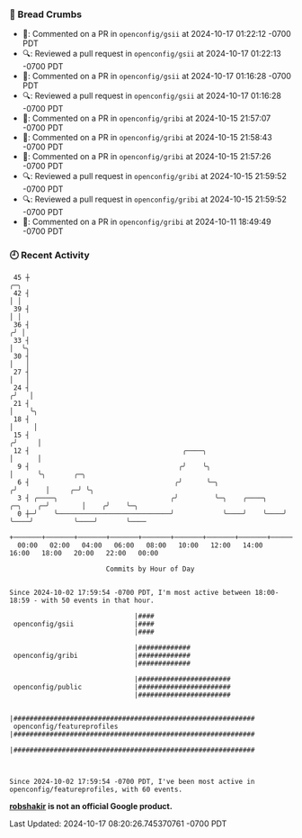 ### 🍞 Bread Crumbs

 * 💬: Commented on a PR in  `openconfig/gsii` at 2024-10-17 01:22:12 -0700 PDT
 * 🔍: Reviewed a pull request in  `openconfig/gsii` at 2024-10-17 01:22:13 -0700 PDT
 * 💬: Commented on a PR in  `openconfig/gsii` at 2024-10-17 01:16:28 -0700 PDT
 * 🔍: Reviewed a pull request in  `openconfig/gsii` at 2024-10-17 01:16:28 -0700 PDT
 * 💬: Commented on a PR in  `openconfig/gribi` at 2024-10-15 21:57:07 -0700 PDT
 * 💬: Commented on a PR in  `openconfig/gribi` at 2024-10-15 21:58:43 -0700 PDT
 * 💬: Commented on a PR in  `openconfig/gribi` at 2024-10-15 21:57:26 -0700 PDT
 * 🔍: Reviewed a pull request in  `openconfig/gribi` at 2024-10-15 21:59:52 -0700 PDT
 * 🔍: Reviewed a pull request in  `openconfig/gribi` at 2024-10-15 21:59:52 -0700 PDT
 * 💬: Commented on a PR in  `openconfig/gribi` at 2024-10-11 18:49:49 -0700 PDT

### 🕘 Recent Activity
```
 45 ┼                                                                            ╭─╮
 42 ┤                                                                            │ │
 39 ┤                                                                            │ │
 36 ┤                                                                           ╭╯ │
 33 ┤                                                                           │  ╰╮
 30 ┤                                                                           │   │
 27 ┤                                                                           │   │
 24 ┤                                                                          ╭╯   │
 21 ┤                                                                          │    ╰╮
 18 ┤                                                                          │     │
 15 ┤                                                                         ╭╯     │
 12 ┤                                      ╭────╮                             │      │
  9 ┤                                     ╭╯    ╰╮                            │      ╰╮       ╭─╮
  6 ┤                                    ╭╯      ╰─╮                         ╭╯       │     ╭─╯ ╰╮
  3 ┤ ╭────╮                            ╭╯         ╰─╮    ╭────╮    ╭─╮    ╭─╯        │    ╭╯    ╰─╮
  0 ┼─╯    ╰────────────────────────────╯            ╰────╯    ╰────╯ ╰────╯          ╰────╯       ╰────
    +───────+───────+───────+───────+───────+───────+───────+───────+───────+───────+───────+───────+────
  00:00   02:00   04:00   06:00   08:00   10:00   12:00   14:00   16:00   18:00   20:00   22:00   00:00   

						Commits by Hour of Day


Since 2024-10-02 17:59:54 -0700 PDT, I'm most active between 18:00-18:59 - with 50 events in that hour.

```



```
                               |####
 openconfig/gsii               |####
                               |####

                               |#############
 openconfig/gribi              |#############
                               |#############

                               |#######################
 openconfig/public             |#######################
                               |#######################

                               |############################################################
 openconfig/featureprofiles    |############################################################
                               |############################################################



Since 2024-10-02 17:59:54 -0700 PDT, I've been most active in openconfig/featureprofiles, with 60 events.

```
**[robshakir](mailto:robjs@google.com) is not an official Google product.**  


Last Updated: 2024-10-17 08:20:26.745370761 -0700 PDT
